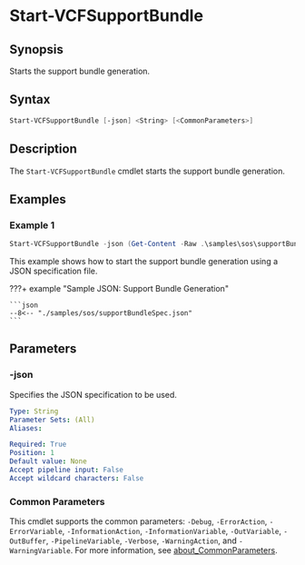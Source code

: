 # Start-VCFSupportBundle

## Synopsis

Starts the support bundle generation.

## Syntax

```powershell
Start-VCFSupportBundle [-json] <String> [<CommonParameters>]
```

## Description

The `Start-VCFSupportBundle` cmdlet starts the support bundle generation.

## Examples

### Example 1

```powershell
Start-VCFSupportBundle -json (Get-Content -Raw .\samples\sos\supportBundleSpec.json)
```

This example shows how to start the support bundle generation using a JSON specification file.

???+ example "Sample JSON: Support Bundle Generation"

    ```json
    --8<-- "./samples/sos/supportBundleSpec.json"
    ```

## Parameters

### -json

Specifies the JSON specification to be used.

```yaml
Type: String
Parameter Sets: (All)
Aliases:

Required: True
Position: 1
Default value: None
Accept pipeline input: False
Accept wildcard characters: False
```

### Common Parameters
This cmdlet supports the common parameters: `-Debug`, `-ErrorAction`, `-ErrorVariable`, `-InformationAction`, `-InformationVariable`, `-OutVariable`, `-OutBuffer`, `-PipelineVariable`, `-Verbose`, `-WarningAction`, and `-WarningVariable`. For more information, see [about_CommonParameters](http://go.microsoft.com/fwlink/?LinkID=113216).
